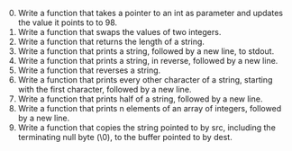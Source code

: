 0.	Write a function that takes a pointer to an int as parameter and updates the value it points to to 98.
1.	Write a function that swaps the values of two integers.
2.	Write a function that returns the length of a string.
3.	Write a function that prints a string, followed by a new line, to stdout.
4.	Write a function that prints a string, in reverse, followed by a new line.
5.	Write a function that reverses a string.
6.	Write a function that prints every other character of a string, starting with the first character, followed by a new line.
7.	Write a function that prints half of a string, followed by a new line.
8.	Write a function that prints n elements of an array of integers, followed by a new line.
9.	Write a function that copies the string pointed to by src, including the terminating null byte (\0), to the buffer pointed to by dest.
